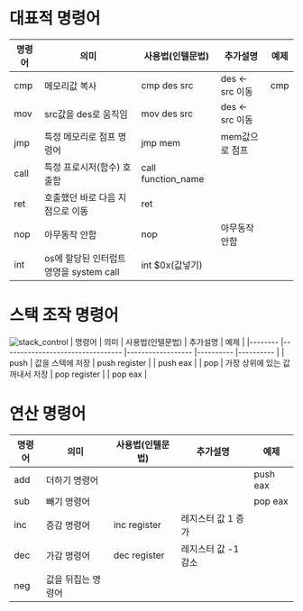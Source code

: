 # 대표적 명령어
| 명령어 	| 의미                                    	| 사용법(인텔문법)   	| 추가설명        	| 예제 	|
|--------	|-----------------------------------------	|--------------------	|-----------------	|------	|
| cmp    	| 메모리값 복사                           	| cmp des src        	| des <- src 이동 	| cmp  	|
| mov    	| src값을 des로 움직임                    	| mov des src        	| des <- src 이동 	|      	|
| jmp    	| 특정 메모리로 점프 명령어               	| jmp mem            	| mem값으로 점프  	|      	|
| call   	| 특정 프로시저(함수) 호출함              	| call function_name 	|                 	|      	|
| ret    	| 호출했던 바로 다음 지점으로 이동        	| ret                	|                 	|      	|
| nop    	| 아무동작 안함                           	| nop                	| 아무동작 안함   	|      	|
| int    	| os에 할당된 인터럽트 영영을 system call 	| int $0x(값넣기)    	|                 	|      	|

# 스택 조작 명령어

![stack_control](https://img1.daumcdn.net/thumb/R1280x0/?scode=mtistory2&fname=https%3A%2F%2Fblog.kakaocdn.net%2Fdn%2FIAjc6%2FbtroTlMGDZi%2FVGSnKcTU53XB6EzXxskYaK%2Fimg.png)
| 명령어 	| 의미                            	| 사용법(인텔문법) 	| 추가설명 	| 예제     	|
|--------	|---------------------------------	|------------------	|----------	|----------	|
| push   	| 값을 스텍에 저장                	| push register    	|          	| push eax 	|
| pop    	| 가장 상위에 있는 값 꺼내서 저장 	| pop register     	|          	| pop eax  	|

# 연산 명령어

| 명령어 	| 의미               	| 사용법(인텔문법) 	| 추가설명            	| 예제     	|
|--------	|--------------------	|------------------	|---------------------	|----------	|
| add    	| 더하기 명령어      	|                  	|                     	| push eax 	|
| sub    	| 빼기 명령어        	|                  	|                     	| pop eax  	|
| inc    	| 증감 명령어        	| inc register     	| 레지스터 값 1 증가  	|          	|
| dec    	| 가감 명령어        	| dec register     	| 레지스터 값 -1 감소 	|          	|
| neg    	| 값을 뒤집는 명령어 	|                  	|                     	|          	|


# 